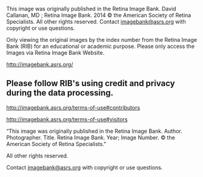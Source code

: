 This image was originally published in the Retina Image Bank. David Callanan, MD ;  Retina Image Bank. 2014 © the American Society of Retina Specialists. All other rights reserved. Contact imagebank@asrs.org with copyright or use questions.

Only viewing the original images by the index number from the Retina Image Bank (RIB) for an educational or academic purpose. Please only access the Images via Retina Image Bank Website.

http://imagebank.asrs.org/

## Please follow RIB's using credit and privacy during the data processing. 

http://imagebank.asrs.org/terms-of-use#contributors

http://imagebank.asrs.org/terms-of-use#visitors

“This image was originally published in the Retina Image Bank. Author. Photographer. Title. Retina Image Bank. Year; Image Number. 
© the American Society of Retina Specialists."

All other rights reserved.

Contact imagebank@asrs.org with copyright or use questions.
